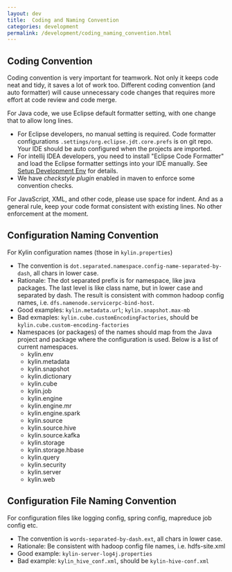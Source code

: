 ```yaml
---
layout: dev
title:  Coding and Naming Convention
categories: development
permalink: /development/coding_naming_convention.html
---
```


## Coding Convention

Coding convention is very important for teamwork. Not only it keeps code neat and tidy, it saves a lot of work too. Different coding convention (and auto formatter) will cause unnecessary code changes that requires more effort at code review and code merge.

For Java code, we use Eclipse default formatter setting, with one change that to allow long lines.

- For Eclipse developers, no manual setting is required. Code formatter configurations `.settings/org.eclipse.jdt.core.prefs` is on git repo. Your IDE should be auto configured when the projects are imported.
- For intellij IDEA developers, you need to install "Eclipse Code Formatter" and load the Eclipse formatter settings into your IDE manually. See [Setup Development Env](dev_env.html) for details.
- We have *checkstyle plugin* enabled in maven to enforce some convention checks.

For JavaScript, XML, and other code, please use space for indent. And as a general rule, keep your code format consistent with existing lines. No other enforcement at the moment.



## Configuration Naming Convention

For Kylin configuration names (those in `kylin.properties`)

- The convention is `dot.separated.namespace.config-name-separated-by-dash`, all chars in lower case.
- Rationale: The dot separated prefix is for namespace, like java packages. The last level is like class name, but in lower case and separated by dash. The result is consistent with common hadoop config names, i.e. `dfs.namenode.servicerpc-bind-host`.
- Good examples: `kylin.metadata.url`; `kylin.snapshot.max-mb`
- Bad exmaples: `kylin.cube.customEncodingFactories`, should be `kylin.cube.custom-encoding-factories`
- Namespaces (or packages) of the names should map from the Java project and package where the configuration is used. Below is a list of current namespaces.
  - kylin.env
  - kylin.metadata
  - kylin.snapshot
  - kylin.dictionary
  - kylin.cube
  - kylin.job
  - kylin.engine
  - kylin.engine.mr
  - kylin.engine.spark
  - kylin.source
  - kylin.source.hive
  - kylin.source.kafka
  - kylin.storage
  - kylin.storage.hbase
  - kylin.query
  - kylin.security
  - kylin.server
  - kylin.web



## Configuration File Naming Convention

For configuration files like logging config, spring config, mapreduce job config etc.

- The convention is `words-separated-by-dash.ext`, all chars in lower case.
- Rationale: Be consistent with hadoop config file names, i.e. hdfs-site.xml
- Good example: `kylin-server-log4j.properties`
- Bad example: `kylin_hive_conf.xml`, should be `kylin-hive-conf.xml`


